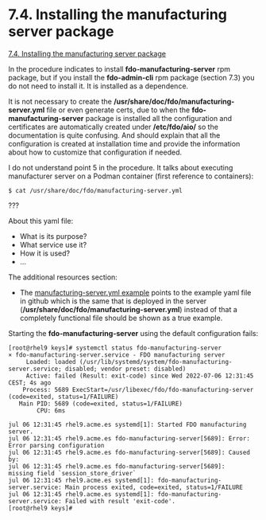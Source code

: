 # 7.4. Installing the manufacturing server package

[7.4. Installing the manufacturing server package](https://access.redhat.com/documentation/gu-in/red_hat_enterprise_linux/9/html/composing_installing_and_managing_rhel_for_edge_images/assembly_automatically-provisioning-and-onboarding-rhel-for-edge-devices_composing-installing-managing-rhel-for-edge-images#proc_installing-the-manufacturing-server-package_assembly_automatically-provisioning-and-onboarding-rhel-for-edge-devices)

In the procedure indicates to install **fdo-manufacturing-server** rpm package, but if you install the **fdo-admin-cli** rpm package (section 7.3) you do not need to install it. It is installed as a dependence.

It is not necessary to create the **/usr/share/doc/fdo/manufacturing-server.yml** file or even generate certs, due to when the **fdo-manufacturing-server** package is installed all the configuration and certificates are automatically created under **/etc/fdo/aio/** so the documentation is quite confusing. And should explain that all the configuration is created at installation time and provide the information about how to customize that configuration if needed.

I do not understand point 5 in the procedure. It talks about executing manufacturer server on a Podman container (first reference to containers):

```
$ cat /usr/share/doc/fdo/manufacturing-server.yml
```

???

About this yaml file:

* What is its purpose?
* What service use it?
* How it is used?
* ...

The additional resources section:

* The [manufacturing-server.yml example](https://github.com/fedora-iot/fido-device-onboard-rs/blob/main/examples/config/manufacturing-server.yml) points to the example yaml file in github which is the same that is deployed in the server (**/usr/share/doc/fdo/manufacturing-server.yml**) instead of that a completely functional file should be shown as a true example.

Starting the **fdo-manufacturing-server** using the default configuration fails:

```
[root@rhel9 keys]# systemctl status fdo-manufacturing-server
× fdo-manufacturing-server.service - FDO manufacturing server
     Loaded: loaded (/usr/lib/systemd/system/fdo-manufacturing-server.service; disabled; vendor preset: disabled)
     Active: failed (Result: exit-code) since Wed 2022-07-06 12:31:45 CEST; 4s ago
    Process: 5689 ExecStart=/usr/libexec/fdo/fdo-manufacturing-server (code=exited, status=1/FAILURE)
   Main PID: 5689 (code=exited, status=1/FAILURE)
        CPU: 6ms

jul 06 12:31:45 rhel9.acme.es systemd[1]: Started FDO manufacturing server.
jul 06 12:31:45 rhel9.acme.es fdo-manufacturing-server[5689]: Error: Error parsing configuration
jul 06 12:31:45 rhel9.acme.es fdo-manufacturing-server[5689]: Caused by:
jul 06 12:31:45 rhel9.acme.es fdo-manufacturing-server[5689]:     missing field `session_store_driver`
jul 06 12:31:45 rhel9.acme.es systemd[1]: fdo-manufacturing-server.service: Main process exited, code=exited, status=1/FAILURE
jul 06 12:31:45 rhel9.acme.es systemd[1]: fdo-manufacturing-server.service: Failed with result 'exit-code'.
[root@rhel9 keys]#
```

